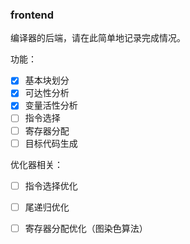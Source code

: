 ### frontend

编译器的后端，请在此简单地记录完成情况。

功能：

- [x] 基本块划分
- [x] 可达性分析
- [x] 变量活性分析
- [ ] 指令选择
- [ ] 寄存器分配
- [ ] 目标代码生成

优化器相关：

- [ ] 指令选择优化
- [ ] 尾递归优化
- [ ] 寄存器分配优化（图染色算法）

